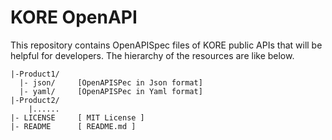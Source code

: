 # KORE OpenAPI

This repository contains OpenAPISpec files of KORE public APIs that will be helpful for developers. The hierarchy of the resources are like below.

````
|-Product1/
  |- json/     [OpenAPISPec in Json format]
  |- yaml/     [OpenAPISPec in Yaml format]
|-Product2/
    |......
|- LICENSE     [ MIT License ]
|- README      [ README.md ]

````

